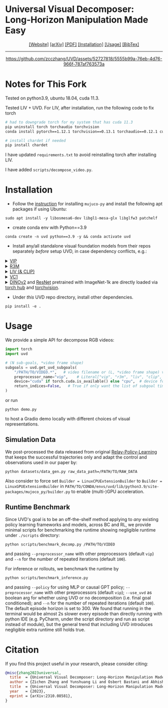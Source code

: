 # Universal Visual Decomposer: <br>Long-Horizon Manipulation Made Easy

<div align="center">

[[Website]](https://zcczhang.github.io/UVD/)
[[arXiv]](https://arxiv.org/abs/2310.08581)
[[PDF]](https://zcczhang.github.io/UVD/assets/pdf/full_paper.pdf)
[[Installation]](#Installation)
[[Usage]](#Usage)
[[BibTex]](#Citation)
______________________________________________________________________



https://github.com/zcczhang/UVD/assets/52727818/5555b99a-76eb-4d76-966f-787af763573a




</div>

# Notes for This Fork

Tested on python3.9, ubuntu 18.04, cuda 11.3. 

Tested LIV + UVD. For LIV, after installation, run the following code to fix torch
```bash
# had to downgrade torch for my system that has cuda 11.3
pip uninstall torch torchaudio torchvision
conda install pytorch==1.12.1 torchvision==0.13.1 torchaudio==0.12.1 cudatoolkit=11.3 -c pytorch

# install chardet if needed
pip install chardet
```

I have updated `requirements.txt` to avoid reinstalling torch after installing LIV.

I have added `scripts/decompose_video.py`. 

# Installation

- Follow the [instruction](https://github.com/openai/mujoco-py#install-mujoco) for installing `mujuco-py` and install the following apt packages if using Ubuntu:
```commandline
sudo apt install -y libosmesa6-dev libgl1-mesa-glx libglfw3 patchelf
```
- create conda env with Python==3.9
```commandline
conda create -n uvd python==3.9 -y && conda activate uvd
```
- Install any/all standalone visual foundation models from their repos separately *before* setup UVD, in case dependency conflicts, e.g.:
<details><summary>
<a href="https://github.com/facebookresearch/vip">VIP</a>
</summary>
<p>

```commandline
git clone https://github.com/facebookresearch/vip.git
cd vip && pip install -e .
python -c "from vip import load_vip; vip = load_vip()"
```

</p>
</details>

<details><summary>
<a href="https://github.com/facebookresearch/r3m">R3M</a>
</summary>
<p>

```commandline
git clone https://github.com/facebookresearch/r3m.git
cd r3m && pip install -e .
python -c "from r3m import load_r3m; r3m = load_r3m('resnet50')"
```

</p>
</details>

<details><summary>
<a href="https://github.com/penn-pal-lab/LIV">LIV (& CLIP)</a>
</summary>
<p>

```commandline
git clone https://github.com/penn-pal-lab/LIV.git
cd LIV && pip install -e . && cd liv/models/clip && pip install -e .
python -c "from liv import load_liv; liv = load_liv()"
```

</p>
</details>


<details><summary>
<a href="https://github.com/facebookresearch/eai-vc">VC1</a>
</summary>
<p>

```commandline
git clone https://github.com/facebookresearch/eai-vc.git 
cd eai-vc && pip install -e vc_models
```

</p>
</details>

<details><summary>
<a href="https://github.com/facebookresearch/dinov2">DINOv2</a> and <a href="https://pytorch.org/vision/main/models/generated/torchvision.models.resnet50.html">ResNet</a> pretrained with ImageNet-1k are directly loaded via <a href="https://pytorch.org/hub/">torch hub</a> and <a href="https://pytorch.org/vision/main/models/generated/torchvision.models.resnet50.html">torchvision</a>.
</summary></details>

- Under *this* UVD repo directory, install other dependencies.
```commandline
pip install -e .
```

# Usage

We provide a simple API for decompose RGB videos:

```python
import torch
import uvd

# (N sub-goals, *video frame shape)
subgoals = uvd.get_uvd_subgoals(
    "/PATH/TO/VIDEO.*",   # video filename or (L, *video frame shape) video numpy array
    preprocessor_name="vip",    # Literal["vip", "r3m", "liv", "clip", "vc1", "dinov2"]
    device="cuda" if torch.cuda.is_available() else "cpu",  # device for loading frozen preprocessor
    return_indices=False,   # True if only want the list of subgoal timesteps
)
```

or run
```commandline
python demo.py
```
to host a Gradio demo locally with different choices of visual representations. 

## Simulation Data

We post-processed the data released from original [Relay-Policy-Learning](https://github.com/google-research/relay-policy-learning/tree/master) that keeps the successful trajectories only and adapt the control and observations used in our paper by:
```commandline
python datasets/data_gen.py raw_data_path=/PATH/TO/RAW_DATA
```

Also consider to force set `Builder = LinuxCPUExtensionBuilder` to `Builder = LinuxGPUExtensionBuilder` in `PATH/TO/CONDA/envs/uvd/lib/python3.9/site-packages/mujoco_py/builder.py` to enable (multi-)GPU acceleration.


## Runtime Benchmark

Since UVD's goal is to be an off-the-shelf method applying to *any* existing policy learning frameworks and models, across BC and RL, we provide minimal scripts for benchmarking the runtime showing negligible runtime under `./scripts` directory:
```commandline
python scripts/benchmark_decomp.py /PATH/TO/VIDEO
```
and passing `--preprocessor_name` with other preprocessors (default `vip`) and `--n` for the number of repeated iterations (default `100`).

For inference or rollouts, we benchmark the runtime by 
```commandline
python scripts/benchmark_inference.py
```
and passing `--policy` for using MLP or causal GPT policy; `--preprocessor_name` with other preprocessors (default `vip`); `--use_uvd` as boolean arg for whether using UVD or no decomposition (i.e. final goal conditioned); and `--n` for the number of repeated iterations (default `100`). The default episode horizon is set to 300. We found that running in the terminal would be almost 2s slower every episode than directly running with python IDE (e.g. PyCharm, under the script directory and run as script instead of module), but the general trend that including UVD introduces negligible extra runtime still holds true. 

# Citation
If you find this project useful in your research, please consider citing:

```bibtex
@misc{zhang2023universal,
  title  = {Universal Visual Decomposer: Long-Horizon Manipulation Made Easy}, 
  author = {Zichen Zhang and Yunshuang Li and Osbert Bastani and Abhishek Gupta and Dinesh Jayaraman and Yecheng Jason Ma and Luca Weihs},
  title  = {Universal Visual Decomposer: Long-Horizon Manipulation Made Easy},
  year   = {2023},
  eprint = {arXiv:2310.08581},
}
```
